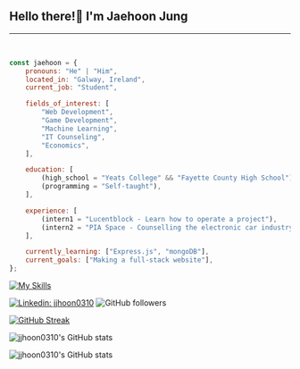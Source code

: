 <h2>Hello there!👋  I'm Jaehoon Jung</h2>
<hr><br>

```javascript
const jaehoon = {
    pronouns: "He" | "Him",
    located_in: "Galway, Ireland",
    current_job: "Student",

    fields_of_interest: [
        "Web Development",
        "Game Development",
        "Machine Learning",
        "IT Counseling",
        "Economics",
    ],

    education: [
        (high_school = "Yeats College" && "Fayette County High School"),
        (programming = "Self-taught"),
    ],

    experience: [
        (intern1 = "Lucentblock - Learn how to operate a project"),
        (intern2 = "PIA Space - Counselling the electronic car industry"),
    ],

    currently_learning: ["Express.js", "mongoDB"],
    current_goals: ["Making a full-stack website"],
};
```

[![My Skills](https://skillicons.dev/icons?i=js,ts,html,css,nodejs,py)](https://skillicons.dev)

[![Linkedin: jjhoon0310](https://img.shields.io/badge/-jjhoon0310-blue?style=flat-square&logo=Linkedin&logoColor=white&link=https://www.linkedin.com/in/jjhoon0310-p-singh/)](https://www.linkedin.com/in/jjhoon0310/)
![GitHub followers](https://img.shields.io/github/followers/jjhoon0310?label=Follow&style=social)

[![GitHub Streak](https://streak-stats.demolab.com?user=jjhoon0310&theme=github-dark-blue&hide_border=true)](https://git.io/streak-stats)

![jjhoon0310's GitHub stats](https://github-readme-stats.vercel.app/api?username=jjhoon0310&hide_border=true&show_icons=true&theme=github_dark)

![jjhoon0310's GitHub stats](https://github-readme-stats.vercel.app/api/top-langs/?username=jjhoon0310&hide_border=true&theme=github_dark)
